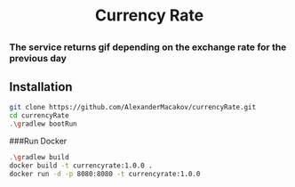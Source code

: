 <h1 align="center">Currency Rate</h1>
<h2 align="center">

### The service returns gif depending on the exchange rate for the previous day

## Installation

```bash
git clone https://github.com/AlexanderMacakov/currencyRate.git
cd currencyRate
.\gradlew bootRun
```

###Run Docker 
```bash
.\gradlew build
docker build -t currencyrate:1.0.0 .
docker run -d -p 8080:8080 -t currencyrate:1.0.0
```


